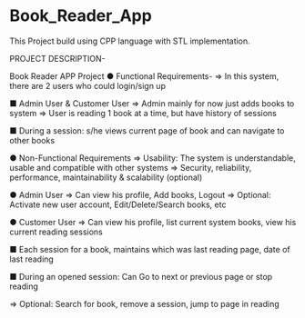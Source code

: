 # Book_Reader_App
This Project build using CPP language with STL implementation.

PROJECT DESCRIPTION-

Book Reader APP Project
● Functional Requirements-
=> In this system, there are 2 users who could login/sign up

■ Admin User & Customer User
=> Admin mainly for now just adds books to system
=> User is reading 1 book at a time, but have history of sessions

■ During a session: s/he views current page of book and can navigate to other books

● Non-Functional Requirements
=> Usability: The system is understandable, usable and compatible with other systems
=> Security, reliability, performance, maintainability & scalability (optional)

● Admin User
=> Can view his profile, Add books, Logout
=> Optional: Activate new user account, Edit/Delete/Search books, etc

● Customer User
=> Can view his profile, list current system books, view his current reading sessions

■ Each session for a book, maintains which was last reading page, date of last reading

■ During an opened session: Can Go to next or previous page or stop reading

=> Optional: Search for book, remove a session, jump to page in reading

